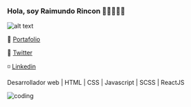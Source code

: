 ### Hola, soy Raimundo Rincon 👋🏻👨🏻‍💻 

![alt text](https://www.codewars.com/users/rexdev08/badges/large)

💼 [Portafolio](https://rexdev08.github.io/)

🔷 [Twitter](https://twitter.com/RexDev08)

◽ [Linkedin](https://www.linkedin.com/in/rexdev08/)


Desarrollador web | HTML | CSS | Javascript | SCSS | ReactJS

![coding](https://user-images.githubusercontent.com/101665808/195746743-c3f64ae4-34ae-46f0-85d6-1aaffb506734.gif)

